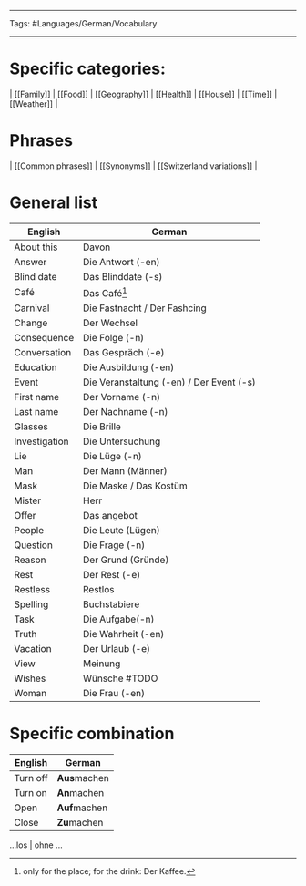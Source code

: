 ___
Tags: #Languages/German/Vocabulary 
___
# Specific categories:
| [[Family]] | [[Food]] | [[Geography]] | [[Health]] | [[House]] | [[Time]] | [[Weather]] | 

# Phrases
| [[Common phrases]] | [[Synonyms]] | [[Switzerland variations]]  |

# General list
English | German
------------ | ------------
About this | Davon
Answer | Die Antwort (-en)
Blind date | Das Blinddate (-s)
Café | Das Café[^1]
Carnival | Die Fastnacht / Der Fashcing
Change | Der Wechsel
Consequence | Die Folge (-n)
Conversation | Das Gespräch (-e)
Education | Die Ausbildung (-en)
Event | Die Veranstaltung (-en) / Der Event (-s)
First name | Der Vorname (-n)
Last name | Der Nachname (-n)
Glasses | Die Brille
Investigation | Die Untersuchung
Lie | Die Lüge (-n)
Man | Der Mann (Männer)
Mask | Die Maske / Das Kostüm
Mister | Herr
Offer | Das angebot
People | Die Leute (Lügen)
Question | Die Frage (-n)
Reason | Der Grund (Gründe)
Rest | Der Rest (-e)
Restless | Restlos
Spelling | Buchstabiere
Task | Die Aufgabe(-n)
Truth | Die Wahrheit (-en)
Vacation | Der Urlaub (-e)
View | Meinung
Wishes | Wünsche #TODO 
Woman | Die Frau (-en)


# Specific combination
English | German
------------ | ------------
Turn off | **Aus**machen
Turn on | **An**machen
Open | **Auf**machen
Close | **Zu**machen

...los | ohne ...

[^1]: only for the place; for the drink: Der Kaffee.